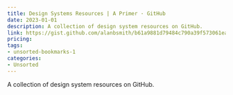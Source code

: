```yaml
---
title: Design Systems Resources | A Primer · GitHub
date: 2023-01-01
description: A collection of design system resources on GitHub.
link: https://gist.github.com/alanbsmith/b61a9881d79484c790a39f573061ea1a
pricing: 
tags: 
- unsorted-bookmarks-1 
categories: 
- Unsorted 
---
```


A collection of design system resources on GitHub.